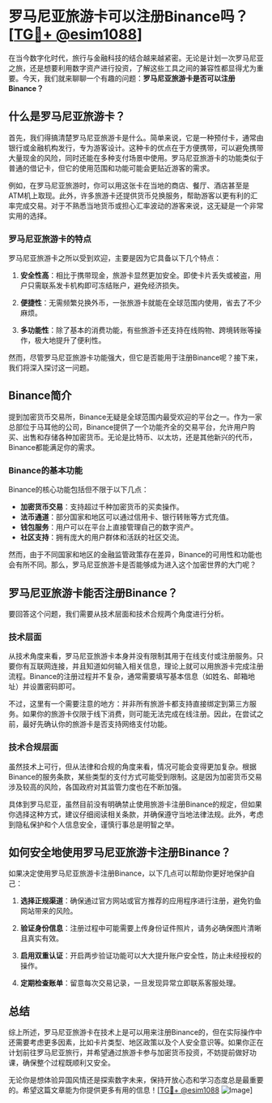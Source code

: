 # 罗马尼亚旅游卡可以注册Binance吗？[[TG💪+ @esim1088](https://t.me/s/esim1088)]

在当今数字化时代，旅行与金融科技的结合越来越紧密。无论是计划一次罗马尼亚之旅，还是想要利用数字资产进行投资，了解这些工具之间的兼容性都显得尤为重要。今天，我们就来聊聊一个有趣的问题：**罗马尼亚旅游卡是否可以注册Binance？**

## 什么是罗马尼亚旅游卡？

首先，我们得搞清楚罗马尼亚旅游卡是什么。简单来说，它是一种预付卡，通常由银行或金融机构发行，专为游客设计。这种卡的优点在于方便携带，可以避免携带大量现金的风险，同时还能在多种支付场景中使用。罗马尼亚旅游卡的功能类似于普通的借记卡，但它的使用范围和功能可能会更贴近游客的需求。

例如，在罗马尼亚旅游时，你可以用这张卡在当地的商店、餐厅、酒店甚至是ATM机上取现。此外，许多旅游卡还提供货币兑换服务，帮助游客以更有利的汇率完成交易。对于不熟悉当地货币或担心汇率波动的游客来说，这无疑是一个非常实用的选择。

### 罗马尼亚旅游卡的特点

罗马尼亚旅游卡之所以受到欢迎，主要是因为它具备以下几个特点：

1. **安全性高**：相比于携带现金，旅游卡显然更加安全。即使卡片丢失或被盗，用户只需联系发卡机构即可冻结账户，避免经济损失。
   
2. **便捷性**：无需频繁兑换外币，一张旅游卡就能在全球范围内使用，省去了不少麻烦。
   
3. **多功能性**：除了基本的消费功能，有些旅游卡还支持在线购物、跨境转账等操作，极大地提升了便利性。

然而，尽管罗马尼亚旅游卡功能强大，但它是否能用于注册Binance呢？接下来，我们将深入探讨这一问题。

## Binance简介

提到加密货币交易所，Binance无疑是全球范围内最受欢迎的平台之一。作为一家总部位于马耳他的公司，Binance提供了一个功能齐全的交易平台，允许用户购买、出售和存储各种加密货币。无论是比特币、以太坊，还是其他新兴的代币，Binance都能满足你的需求。

### Binance的基本功能

Binance的核心功能包括但不限于以下几点：

- **加密货币交易**：支持超过千种加密货币的买卖操作。
- **法币通道**：部分国家和地区可以通过信用卡、银行转账等方式充值。
- **钱包服务**：用户可以在平台上直接管理自己的数字资产。
- **社区支持**：拥有庞大的用户群体和活跃的社区交流。

然而，由于不同国家和地区的金融监管政策存在差异，Binance的可用性和功能也会有所不同。那么，罗马尼亚旅游卡是否能够成为进入这个加密世界的大门呢？

## 罗马尼亚旅游卡能否注册Binance？

要回答这个问题，我们需要从技术层面和技术合规两个角度进行分析。

### 技术层面

从技术角度来看，罗马尼亚旅游卡本身并没有限制其用于在线支付或注册服务。只要你有互联网连接，并且知道如何输入相关信息，理论上就可以用旅游卡完成注册流程。Binance的注册过程并不复杂，通常需要填写基本信息（如姓名、邮箱地址）并设置密码即可。

不过，这里有一个需要注意的地方：并非所有旅游卡都支持直接绑定到第三方服务。如果你的旅游卡仅限于线下消费，则可能无法完成在线注册。因此，在尝试之前，最好先确认你的旅游卡是否支持网络支付功能。

### 技术合规层面

虽然技术上可行，但从法律和合规的角度来看，情况可能会变得更加复杂。根据Binance的服务条款，某些类型的支付方式可能受到限制。这是因为加密货币交易涉及较高的风险，各国政府对其监管力度也在不断加强。

具体到罗马尼亚，虽然目前没有明确禁止使用旅游卡注册Binance的规定，但如果你选择这种方式，建议仔细阅读相关条款，并确保遵守当地法律法规。此外，考虑到隐私保护和个人信息安全，谨慎行事总是明智之举。

## 如何安全地使用罗马尼亚旅游卡注册Binance？

如果决定使用罗马尼亚旅游卡注册Binance，以下几点可以帮助你更好地保护自己：

1. **选择正规渠道**：确保通过官方网站或官方推荐的应用程序进行注册，避免钓鱼网站带来的风险。
   
2. **验证身份信息**：注册过程中可能需要上传身份证件照片，请务必确保图片清晰且真实有效。

3. **启用双重认证**：开启两步验证功能可以大大提升账户安全性，防止未经授权的操作。

4. **定期检查账单**：留意每次交易记录，一旦发现异常立即联系客服处理。

## 总结

综上所述，罗马尼亚旅游卡在技术上是可以用来注册Binance的，但在实际操作中还需要考虑更多因素，比如卡片类型、地区政策以及个人安全意识等。如果你正在计划前往罗马尼亚旅行，并希望通过旅游卡参与加密货币投资，不妨提前做好功课，确保整个过程既顺利又安全。

无论你是想体验异国风情还是探索数字未来，保持开放心态和学习态度总是最重要的。希望这篇文章能为你提供更多有用的信息！[[TG💪+ @esim1088](https://t.me/s/esim1088) ![Image](https://i.postimg.cc/4NQfJmqS/Snipaste-2025-05-13-00-14-12.png)]